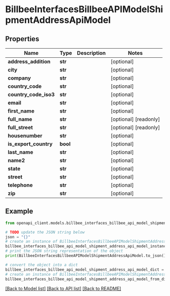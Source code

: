 # BillbeeInterfacesBillbeeAPIModelShipmentAddressApiModel


## Properties

Name | Type | Description | Notes
------------ | ------------- | ------------- | -------------
**address_addition** | **str** |  | [optional] 
**city** | **str** |  | [optional] 
**company** | **str** |  | [optional] 
**country_code** | **str** |  | [optional] 
**country_code_iso3** | **str** |  | [optional] 
**email** | **str** |  | [optional] 
**first_name** | **str** |  | [optional] 
**full_name** | **str** |  | [optional] [readonly] 
**full_street** | **str** |  | [optional] [readonly] 
**housenumber** | **str** |  | [optional] 
**is_export_country** | **bool** |  | [optional] 
**last_name** | **str** |  | [optional] 
**name2** | **str** |  | [optional] 
**state** | **str** |  | [optional] 
**street** | **str** |  | [optional] 
**telephone** | **str** |  | [optional] 
**zip** | **str** |  | [optional] 

## Example

```python
from openapi_client.models.billbee_interfaces_billbee_api_model_shipment_address_api_model import BillbeeInterfacesBillbeeAPIModelShipmentAddressApiModel

# TODO update the JSON string below
json = "{}"
# create an instance of BillbeeInterfacesBillbeeAPIModelShipmentAddressApiModel from a JSON string
billbee_interfaces_billbee_api_model_shipment_address_api_model_instance = BillbeeInterfacesBillbeeAPIModelShipmentAddressApiModel.from_json(json)
# print the JSON string representation of the object
print(BillbeeInterfacesBillbeeAPIModelShipmentAddressApiModel.to_json())

# convert the object into a dict
billbee_interfaces_billbee_api_model_shipment_address_api_model_dict = billbee_interfaces_billbee_api_model_shipment_address_api_model_instance.to_dict()
# create an instance of BillbeeInterfacesBillbeeAPIModelShipmentAddressApiModel from a dict
billbee_interfaces_billbee_api_model_shipment_address_api_model_from_dict = BillbeeInterfacesBillbeeAPIModelShipmentAddressApiModel.from_dict(billbee_interfaces_billbee_api_model_shipment_address_api_model_dict)
```
[[Back to Model list]](../README.md#documentation-for-models) [[Back to API list]](../README.md#documentation-for-api-endpoints) [[Back to README]](../README.md)


